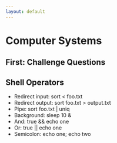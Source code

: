```yaml
---
layout: default
---
```


# Computer Systems

## First: Challenge Questions

## Shell Operators

 - Redirect input: sort < foo.txt
 - Redirect output: sort foo.txt > output.txt
 - Pipe: sort foo.txt | uniq
 - Background: sleep 10 &
 - And: true && echo one
 - Or: true || echo one
 - Semicolon: echo one; echo two






